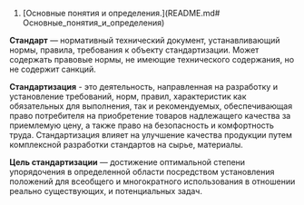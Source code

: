 1. [Основные понятия и определения.](README.md# Основные_понятия_и_определения)

**Стандарт** — нормативный технический документ, устанавливающий нормы, правила, требования к объекту стандартизации. Может содержать правовые нормы, не имеющие технического содержания, но не содержит санкций.

**Стандартизация** - это деятельность, направленная на разработку и установление требований, норм, правил, характеристик как обязательных для выполнения, так и рекомендуемых, обеспечивающая право потребителя на приобретение товаров надлежащего качества за приемлемую цену, а также право на безопасность и комфортность труда.
Стандартизация влияет на улучшение качества продукции путем комплексной разработки стандартов на сырье, материалы.

**Цель стандартизации** — достижение оптимальной степени упорядочения в определенной области посредством установления положений для всеобщего и многократного использования в отношении реально существующих, и потенциальных задач.


